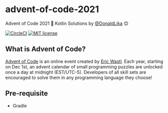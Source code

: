# advent-of-code-2021
Advent of Code 2021 🎄 Kotlin Solutions by [@DonaldLika](https://twitter.com/donaldlika1) 😊

[![CircleCI](https://circleci.com/gh/DonaldLika/advent-of-code-2021.svg?style=shield&circle-token=081b04865578c91acf6298c62fe2e7874281f656)](https://github.com/DonaldLika/advent-of-code-2021/tree/master)
[![MIT license](https://img.shields.io/badge/License-MIT-blue.svg)](https://opensource.org/licenses/MIT)

## What is Advent of Code?
[Advent of Code](http://adventofcode.com) is an online event created by [Eric Wastl](https://twitter.com/ericwastl). Each year, starting on Dec 1st, an advent calendar of small programming puzzles are unlocked once a day at midnight (EST/UTC-5). Developers of all skill sets are encouraged to solve them in any programming language they choose!

## Pre-requisite

- Gradle